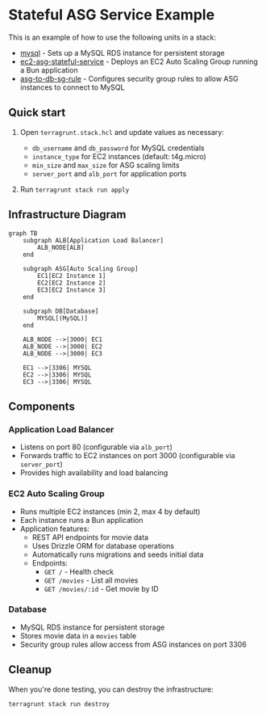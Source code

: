 # Stateful ASG Service Example

This is an example of how to use the following units in a stack:

- [mysql](/units/mysql) - Sets up a MySQL RDS instance for persistent storage
- [ec2-asg-stateful-service](/units/ec2-asg-stateful-service) - Deploys an EC2 Auto Scaling Group running a Bun application
- [asg-to-db-sg-rule](/units/asg-to-db-sg-rule) - Configures security group rules to allow ASG instances to connect to MySQL

## Quick start

1. Open `terragrunt.stack.hcl` and update values as necessary:
   - `db_username` and `db_password` for MySQL credentials
   - `instance_type` for EC2 instances (default: t4g.micro)
   - `min_size` and `max_size` for ASG scaling limits
   - `server_port` and `alb_port` for application ports

2. Run `terragrunt stack run apply`

## Infrastructure Diagram

```mermaid
graph TB
    subgraph ALB[Application Load Balancer]
        ALB_NODE[ALB]
    end

    subgraph ASG[Auto Scaling Group]
        EC1[EC2 Instance 1]
        EC2[EC2 Instance 2]
        EC3[EC2 Instance 3]
    end

    subgraph DB[Database]
        MYSQL[(MySQL)]
    end

    ALB_NODE -->|3000| EC1
    ALB_NODE -->|3000| EC2
    ALB_NODE -->|3000| EC3

    EC1 -->|3306| MYSQL
    EC2 -->|3306| MYSQL
    EC3 -->|3306| MYSQL
```

## Components

### Application Load Balancer

- Listens on port 80 (configurable via `alb_port`)
- Forwards traffic to EC2 instances on port 3000 (configurable via `server_port`)
- Provides high availability and load balancing

### EC2 Auto Scaling Group

- Runs multiple EC2 instances (min 2, max 4 by default)
- Each instance runs a Bun application
- Application features:
  - REST API endpoints for movie data
  - Uses Drizzle ORM for database operations
  - Automatically runs migrations and seeds initial data
  - Endpoints:
    - `GET /` - Health check
    - `GET /movies` - List all movies
    - `GET /movies/:id` - Get movie by ID

### Database

- MySQL RDS instance for persistent storage
- Stores movie data in a `movies` table
- Security group rules allow access from ASG instances on port 3306

## Cleanup

When you're done testing, you can destroy the infrastructure:

```bash
terragrunt stack run destroy
```
